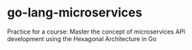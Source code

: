 # go-lang-microservices
Practice for a course: Master the concept of microservices API development using the Hexagonal Architecture in Go
